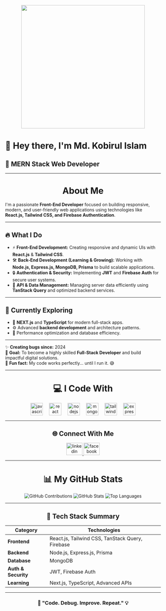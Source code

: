 <div align="center">
  <img height="400" src="https://i.ibb.co.com/QFjpH3v9/5592918.jpg" />
</div>

<h1 align="left">👋 Hey there, I'm Md. Kobirul Islam</h1>

<h2 align="left">🌟 MERN Stack Web Developer</h2>

---

<h1 align="center">About Me</h1>

<p>
  I'm a passionate <strong>Front-End Developer</strong> focused on building responsive, modern, and user-friendly web applications using technologies like <strong>React.js, Tailwind CSS, and Firebase Authentication</strong>.
</p>

---

<h2>🔥 What I Do</h2>

<ul>
  <li>⚡ <strong>Front-End Development:</strong> Creating responsive and dynamic UIs with <strong>React.js</strong> & <strong>Tailwind CSS</strong>.</li>
  <li>🛠️ <strong>Back-End Development (Learning & Growing):</strong> Working with <strong>Node.js, Express.js, MongoDB, Prisma</strong> to build scalable applications.</li>
  <li>🔒 <strong>Authentication & Security:</strong> Implementing <strong>JWT</strong> and <strong>Firebase Auth</strong> for secure user systems.</li>
  <li>📡 <strong>API & Data Management:</strong> Managing server data efficiently using <strong>TanStack Query</strong> and optimized backend services.</li>
</ul>

---

<h2>🌱 Currently Exploring</h2>

<ul>
  <li>🚀 <strong>NEXT.js</strong> and <strong>TypeScript</strong> for modern full-stack apps.</li>
  <li>⚙️ Advanced <strong>backend development</strong> and architecture patterns.</li>
  <li>🧠 Performance optimization and database efficiency.</li>
</ul>

---

<p align="left">
✨ <strong>Creating bugs since:</strong> 2024 <br>
🎯 <strong>Goal:</strong> To become a highly skilled <strong>Full-Stack Developer</strong> and build impactful digital solutions. <br>
🎲 <strong>Fun fact:</strong> My code works perfectly... until I run it. 😅
</p>

---

<h1 align="center">💻 I Code With</h1>

<div align="center">
  <img src="https://cdn.jsdelivr.net/gh/devicons/devicon/icons/javascript/javascript-original.svg" height="40" alt="javascript" />
  <img width="12" />
  <img src="https://cdn.jsdelivr.net/gh/devicons/devicon/icons/react/react-original.svg" height="40" alt="react" />
  <img width="12" />
  <img src="https://cdn.jsdelivr.net/gh/devicons/devicon/icons/nodejs/nodejs-original.svg" height="40" alt="nodejs" />
  <img width="12" />
  <img src="https://cdn.jsdelivr.net/gh/devicons/devicon/icons/mongodb/mongodb-original.svg" height="40" alt="mongodb" />
  <img width="12" />
  <img src="https://cdn.jsdelivr.net/gh/devicons/devicon/icons/tailwindcss/tailwindcss-original-wordmark.svg" height="40" alt="tailwindcss" />
  <img width="12" />
  <img src="https://cdn.jsdelivr.net/gh/devicons/devicon/icons/express/express-original.svg" height="40" alt="express" />
</div>

---

<h2 align="center">🌐 Connect With Me</h2>

<div align="center">
  <a href="https://www.linkedin.com/in/kobirul-islam/" target="_blank">
    <img src="https://raw.githubusercontent.com/maurodesouza/profile-readme-generator/master/src/assets/icons/social/linkedin/default.svg" width="52" height="40" alt="linkedin" />
  </a>
  <a href="https://www.facebook.com/kobirul0k/" target="_blank">
    <img src="https://raw.githubusercontent.com/maurodesouza/profile-readme-generator/master/src/assets/icons/social/facebook/default.svg" width="52" height="40" alt="facebook" />
  </a>
</div>

---

<h1 align="center">📊 My GitHub Stats</h1>

<div align="center">
  <img src="https://github-readme-streak-stats.herokuapp.com/?user=kobirul5&theme=radical" alt="GitHub Contributions" />
  <img src="https://github-readme-stats.vercel.app/api?username=kobirul5&show_icons=true&theme=radical" alt="GitHub Stats" />
  <img src="https://github-readme-stats.vercel.app/api/top-langs/?username=kobirul5&layout=compact&theme=radical" alt="Top Languages" />
</div>

---

<h2 align="center">🧩 Tech Stack Summary</h2>

| Category | Technologies |
|-----------|---------------|
| **Frontend** | React.js, Tailwind CSS, TanStack Query, Firebase |
| **Backend** | Node.js, Express.js, Prisma |
| **Database** | MongoDB |
| **Auth & Security** | JWT, Firebase Auth |
| **Learning** | Next.js, TypeScript, Advanced APIs |

---

<h3 align="center">🚀 "Code. Debug. Improve. Repeat." 💡</h3>

